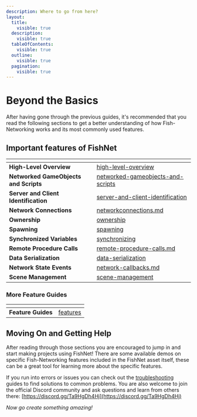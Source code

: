 ```yaml
---
description: Where to go from here?
layout:
  title:
    visible: true
  description:
    visible: true
  tableOfContents:
    visible: true
  outline:
    visible: true
  pagination:
    visible: true
---
```


# Beyond the Basics

After having gone through the previous guides, it's recommended that you read the following sections to get a better understanding of how Fish-Networking works and its most commonly used features.

## Important features of FishNet

<table data-card-size="large" data-view="cards" data-full-width="false"><thead><tr><th></th><th data-hidden data-card-target data-type="content-ref"></th></tr></thead><tbody><tr><td><strong>High-Level Overview</strong></td><td><a href="../high-level-overview/">high-level-overview</a></td></tr><tr><td><strong>Networked GameObjects and Scripts</strong></td><td><a href="../features/networked-gameobjects-and-scripts/">networked-gameobjects-and-scripts</a></td></tr><tr><td><strong>Server and Client Identification</strong></td><td><a href="../features/server-and-client-identification/">server-and-client-identification</a></td></tr><tr><td><strong>Network Connections</strong></td><td><a href="../features/server-and-client-identification/networkconnections.md">networkconnections.md</a></td></tr><tr><td><strong>Ownership</strong></td><td><a href="../features/ownership/">ownership</a></td></tr><tr><td><strong>Spawning</strong></td><td><a href="../features/networked-gameobjects-and-scripts/spawning/">spawning</a></td></tr><tr><td><strong>Synchronized Variables</strong></td><td><a href="../features/network-communication/synchronizing/">synchronizing</a></td></tr><tr><td><strong>Remote Procedure Calls</strong></td><td><a href="../features/network-communication/remote-procedure-calls.md">remote-procedure-calls.md</a></td></tr><tr><td><strong>Data Serialization</strong></td><td><a href="../features/data-serialization/">data-serialization</a></td></tr><tr><td><strong>Network State Events</strong></td><td><a href="../features/network-callbacks.md">network-callbacks.md</a></td></tr><tr><td><strong>Scene Management</strong></td><td><a href="../features/scene-management/">scene-management</a></td></tr></tbody></table>

### More Feature Guides

<table data-view="cards"><thead><tr><th></th><th data-hidden data-card-target data-type="content-ref"></th></tr></thead><tbody><tr><td><strong>Feature Guides</strong></td><td><a href="../features/">features</a></td></tr></tbody></table>

## Moving On and Getting Help

After reading through those sections you are encouraged to jump in and start making projects using FishNet! There are some available demos on specific Fish-Networking features included in the FishNet asset itself, these can be a great tool for learning more about the specific features.

If you run into errors or issues you can check out the [troubleshooting](../troubleshooting/ "mention") guides to find solutions to common problems. You are also welcome to join the official Discord community and ask questions and learn from others there: [https://discord.gg/Ta9HgDh4Hj](https://discord.gg/Ta9HgDh4Hj)

_Now go create something amazing!_
